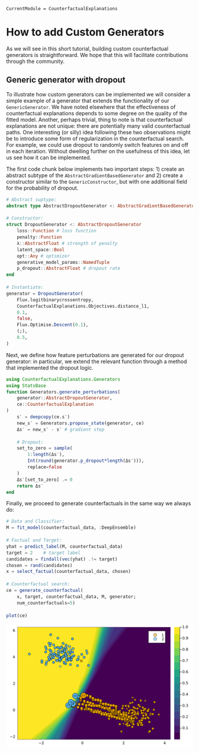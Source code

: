 

``` @meta
CurrentModule = CounterfactualExplanations 
```

# How to add Custom Generators

As we will see in this short tutorial, building custom counterfactual generators is straightforward. We hope that this will facilitate contributions through the community.

## Generic generator with dropout

To illustrate how custom generators can be implemented we will consider a simple example of a generator that extends the functionality of our `GenericGenerator`. We have noted elsewhere that the effectiveness of counterfactual explanations depends to some degree on the quality of the fitted model. Another, perhaps trivial, thing to note is that counterfactual explanations are not unique: there are potentially many valid counterfactual paths. One interesting (or silly) idea following these two observations might be to introduce some form of regularization in the counterfactual search. For example, we could use dropout to randomly switch features on and off in each iteration. Without dwelling further on the usefulness of this idea, let us see how it can be implemented.

The first code chunk below implements two important steps: 1) create an abstract subtype of the `AbstractGradientBasedGenerator` and 2) create a constructor similar to the `GenericConstructor`, but with one additional field for the probability of dropout.

``` julia
# Abstract suptype:
abstract type AbstractDropoutGenerator <: AbstractGradientBasedGenerator end

# Constructor:
struct DropoutGenerator <: AbstractDropoutGenerator
    loss::Function # loss function
    penalty::Function
    λ::AbstractFloat # strength of penalty
    latent_space::Bool
    opt::Any # optimizer
    generative_model_params::NamedTuple
    p_dropout::AbstractFloat # dropout rate
end

# Instantiate:
generator = DropoutGenerator(
    Flux.logitbinarycrossentropy,
    CounterfactualExplanations.Objectives.distance_l1,
    0.1,
    false,
    Flux.Optimise.Descent(0.1),
    (;),
    0.5,
)
```

Next, we define how feature perturbations are generated for our dropout generator: in particular, we extend the relevant function through a method that implemented the dropout logic.

``` julia
using CounterfactualExplanations.Generators
using StatsBase
function Generators.generate_perturbations(
    generator::AbstractDropoutGenerator, 
    ce::CounterfactualExplanation
)
    s′ = deepcopy(ce.s′)
    new_s′ = Generators.propose_state(generator, ce)
    Δs′ = new_s′ - s′ # gradient step

    # Dropout:
    set_to_zero = sample(
        1:length(Δs′),
        Int(round(generator.p_dropout*length(Δs′))),
        replace=false
    )
    Δs′[set_to_zero] .= 0
    return Δs′
end
```

Finally, we proceed to generate counterfactuals in the same way we always do:

``` julia
# Data and Classifier:
M = fit_model(counterfactual_data, :DeepEnsemble)

# Factual and Target:
yhat = predict_label(M, counterfactual_data)
target = 2    # target label
candidates = findall(vec(yhat) .!= target)
chosen = rand(candidates)
x = select_factual(counterfactual_data, chosen)

# Counterfactual search:
ce = generate_counterfactual(
    x, target, counterfactual_data, M, generator;
    num_counterfactuals=5)

plot(ce)
```

![](custom_generators_files/figure-commonmark/cell-5-output-1.svg)
